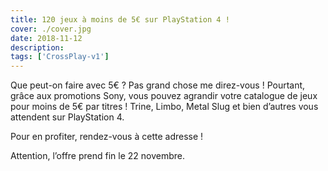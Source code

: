 ```yaml
---
title: 120 jeux à moins de 5€ sur PlayStation 4 !
cover: ./cover.jpg
date: 2018-11-12
description: 
tags: ['CrossPlay-v1']
---
```

Que peut-on faire avec 5€ ? Pas grand chose me direz-vous ! Pourtant, grâce aux promotions Sony, vous pouvez agrandir votre catalogue de jeux pour moins de 5€ par titres ! Trine, Limbo, Metal Slug et bien d’autres vous attendent sur PlayStation 4.

Pour en profiter, rendez-vous à cette adresse !

Attention, l’offre prend fin le 22 novembre.

